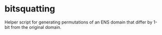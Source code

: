 # bitsquatting
Helper script for generating permutations of an ENS domain that differ by 1-bit from the original domain.
